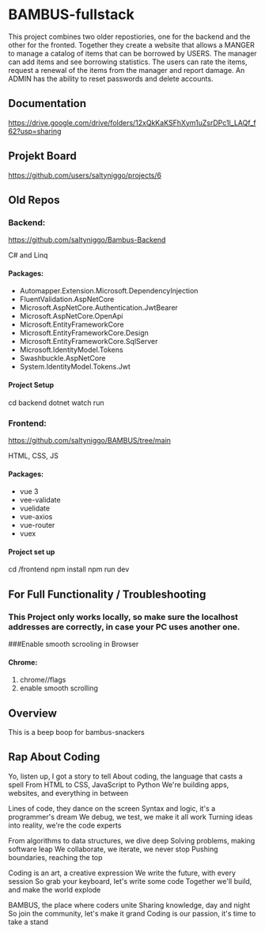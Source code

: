 # BAMBUS-fullstack

This project combines two older repostiories, one for the backend and the other for the fronted. Together they create a website that allows a MANGER to manage a catalog of items that can be borrowed by USERS. The manager can add items and see borrowing statistics. The users can rate the items, request a renewal of the items from the manager and report damage. An ADMIN has the ability to reset passwords and delete accounts.

## Documentation
https://drive.google.com/drive/folders/12xQkKaKSFhXym1uZsrDPc1l_LAQf_f62?usp=sharing

## Projekt Board
https://github.com/users/saltyniggo/projects/6


## Old Repos
### Backend: 
https://github.com/saltyniggo/Bambus-Backend

C# and Linq

#### Packages: 
  - Automapper.Extension.Microsoft.DependencyInjection
  - FluentValidation.AspNetCore
  - Microsoft.AspNetCore.Authentication.JwtBearer
  - Microsoft.AspNetCore.OpenApi	
  - Microsoft.EntityFrameworkCore
  - Microsoft.EntityFrameworkCore.Design
  - Microsoft.EntityFrameworkCore.SqlServer
  - Microsoft.IdentityModel.Tokens
  - Swashbuckle.AspNetCore
  - System.IdentityModel.Tokens.Jwt
    
#### Project Setup
cd backend
dotnet watch run

### Frontend: 
https://github.com/saltyniggo/BAMBUS/tree/main

HTML, CSS, JS

#### Packages: 
  - vue 3
  - vee-validate
  - vuelidate
  - vue-axios
  - vue-router
  - vuex

#### Project set up
cd /frontend
npm install
npm run dev


## For Full Functionality / Troubleshooting

### This Project only works locally, so make sure the localhost addresses are correctly, in case your PC uses another one.

###Enable smooth scrooling in Browser

#### Chrome: 
1. chrome//flags
2. enable smooth scrolling

## Overview

This is a beep boop for bambus-snackers

## Rap About Coding

Yo, listen up, I got a story to tell
About coding, the language that casts a spell
From HTML to CSS, JavaScript to Python
We're building apps, websites, and everything in between

Lines of code, they dance on the screen
Syntax and logic, it's a programmer's dream
We debug, we test, we make it all work
Turning ideas into reality, we're the code experts

From algorithms to data structures, we dive deep
Solving problems, making software leap
We collaborate, we iterate, we never stop
Pushing boundaries, reaching the top

Coding is an art, a creative expression
We write the future, with every session
So grab your keyboard, let's write some code
Together we'll build, and make the world explode

BAMBUS, the place where coders unite
Sharing knowledge, day and night
So join the community, let's make it grand
Coding is our passion, it's time to take a stand

